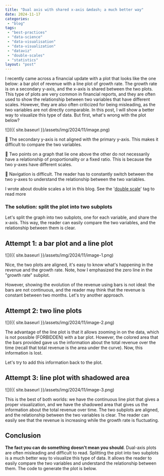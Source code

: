 ```yaml
---
title: "Dual axis with shared x-axis &mdash; a much better way"
date: 2024-11-17
categories: 
 - "blog"
tags: 
 - "best-practices"
 - "data-science"
 - "data-visualisation"
 - "data-visualization"
 - "dataviz"
 - "double-scales"
 - "statistics"
layout: "post"
---
```


I recently came across a financial update with a plot that looks like the one below: a bar plot of revenue with a line plot of growth rate. The growth rate is on a secondary y-axis, and the x-axis is shared between the two plots. This type of plots are very common in financial reports, and they are often used to show the relationship between two variables that have different scales. However, they are also often criticized for being misleading, as the two variables are not directly comparable. In this post, I will show a better way to visualize this type of data. But first, what's wrong with the plot below?

![]({{ site.baseurl }}/assets/img/2024/11/image.png)


 The secondary y-axis is not aligned with the primary y-axis. This makes it difficult to compare the two variables.


 Two points on a graph that lie one above the other do not necessarily have a relationship of proportionality or a fixed ratio. This is because the two y-axes have different scales.


 Navigation is difficult. The reader has to constantly switch between the two y-axes to understand the relationship between the two variables.

I wrote about double scales a lot in this blog. See the '[double scale](https://gorelik.net/tag/double-scale/)' tag to read more

### The solution: split the plot into two subplots

Let's split the graph into two subplots, one for each variable, and share the x-axis. This way, the reader can easily compare the two variables, and the relationship between them is clear.

## Attempt 1: a bar plot and a line plot

![]({{ site.baseurl }}/assets/img/2024/11/image-1.png)

Nice, the two plots are aligned, it's easy to know what's happening in the revenue and the growth rate. Note, how I emphasized the zero line in the "growth rate" subplot.

However, showing the evolution of the revenue using bars is not ideal: the bars are not continuous, and the reader may think that the revenue is constant between two months. Let's try another approach.

## Attempt 2: two line plots

![]({{ site.baseurl }}/assets/img/2024/11/image-2.png)

The advantage of the line plot is that it allows zooming in on the data, which is not possible (FORBIDDEN) with a bar plot. However, the colored area that the bars provided gave us the information about the total revenue over the time (recall that total revenue is the area under the curve). Now, this information is lost.

Let's try to add this information back to the plot.

## Attempt 3: line plot with shadowed area

![]({{ site.baseurl }}/assets/img/2024/11/image-3.png)

This is the best of both worlds: we have the continuous line plot that gives a proper visualization, and we have the shadowed area that gives us the information about the total revenue over time. The two subplots are aligned, and the relationship between the two variables is clear. The reader can easily see that the revenue is increasing while the growth rate is fluctuating.

## Conclusion

**The fact you can do something doesn't mean you should**. Dual-axis plots are often misleading and difficult to read. Splitting the plot into two subplots is a much better way to visualize this type of data. It allows the reader to easily compare the two variables and understand the relationship between them. The code to generate the plot is below.
